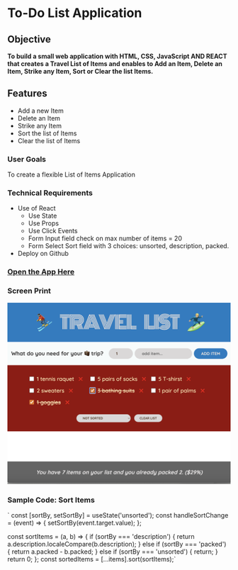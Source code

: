 # To-Do List Application

## Objective

**To build a small web application with HTML, CSS, JavaScript AND REACT that creates a Travel List of Items and enables to Add an Item, Delete an Item, Strike any Item, Sort or Clear the list Items.**

## Features

- Add a new Item
- Delete an Item
- Strike any Item
- Sort the list of Items
- Clear the list of Items

### User Goals

To create a flexible List of Items Application

### Technical Requirements

- Use of React
  - Use State
  - Use Props
  - Use Click Events
  - Form Input field check on max number of items = 20
  - Form Select Sort field with 3 choices: unsorted, description, packed.
- Deploy on Github

### [Open the App Here](https://terryrossi.github.io/travel-list/)

### Screen Print

![Travel-List App](/src/images/travel-list.png)

### Sample Code: Sort Items

` const [sortBy, setSortBy] = useState('unsorted');
const handleSortChange = (event) => {
setSortBy(event.target.value);
};

const sortItems = (a, b) => {
if (sortBy === 'description') {
return a.description.localeCompare(b.description);
} else if (sortBy === 'packed') {
return a.packed - b.packed;
} else if (sortBy === 'unsorted') {
return;
}
return 0;
};
const sortedItems = [...items].sort(sortItems);`
